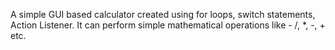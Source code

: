 
A simple GUI based calculator created using for loops, switch statements, Action Listener.
It can perform simple mathematical operations like - /, *, -, + etc.
